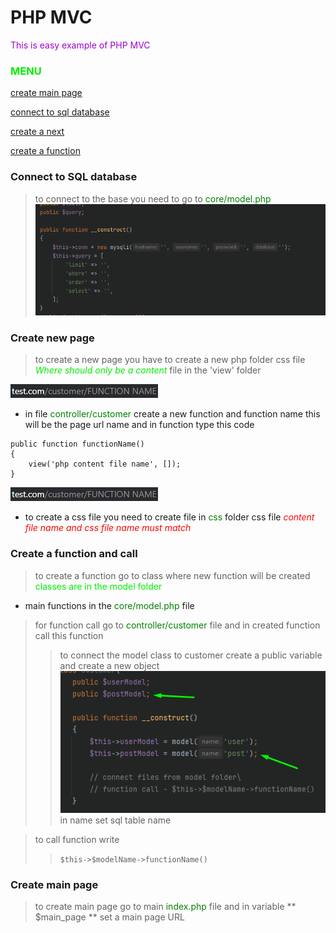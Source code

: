 # PHP MVC

<font color="asdadcvsrotkd-fgv">This is easy example of PHP MVC</font>

### <font color="gree">MENU</font>

[create main page](#main-page)

[connect to sql database](#connect-to-sql-database)

[create a next](#create-new-page)

[create a function](#create-a-function-and-call)




### Connect to SQL database

>to connect to the base you need to go to <font color="green"> core/model.php </font>
>![img.png](readme/img.png)

### Create new page

>to create a new page you have to create a new php </font> folder css file <font color="gree"> *Where should only be a content* </font> file in the 'view' folder 

![images/img_1.png](readme/img_1.png)
- in file <font color="green"> controller/customer </font> create a new function and function name this will be the page url name and in function type this code
```    
public function functionName()
{
    view('php content file name', []);
}
```

![img_6.png](readme/img_6.png)
- to create a css file you need to create file in <font color="green"> css </font> folder css file <font color="red"> *content file name and css file name must match* </font>


### Create a function and call

>to create a function go to class where new function will be created <font color="gree"> classes are in the model folder </font>

- main functions in the <font color="green"> core/model.php </font> file

> for function call go to <font color="green"> controller/customer </font> file and in created function call this function
>> to connect the model class to customer create a public variable and  create a new object
![img_2.png](readme/img_2.png)
> in name set sql table name

>to call function write
>> ```$this->$modelName->functionName()```


### Create main page

>to create main page go to main <font color="green"> index.php </font> file and in variable ** $main_page ** set a main page URL
